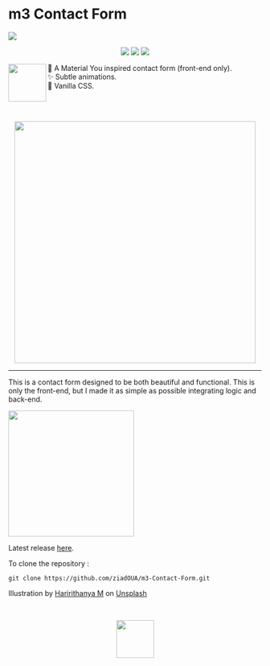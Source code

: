 # m3 Contact Form
<img src="https://pictshare.net/eaaknp.png"/>

<p align="center">
  <img src="https://ziadoua.github.io/m3-Markdown-Badges/badges/HTML/html2.svg">
  <img src="https://ziadoua.github.io/m3-Markdown-Badges/badges/CSS/css2.svg">
  <img src="https://ziadoua.github.io/m3-Markdown-Badges/badges/IDEA/idea2.svg">
</p>

<img align="left" height="75px" src="https://pictshare.net/uihl6g.png">
📧 A Material You inspired contact form (front-end only).
<br>
✨ Subtle animations.
<br>
🌌 Vanilla CSS.

<br><br>

<p align="center"><img src="https://pictshare.net/9sitkd.png" width="480px" style="float: center;"/></p>

---

This is a contact form designed to be both beautiful and functional. This is only the front-end, but I made it as simple as possible integrating logic and back-end.

<a href="https://ziadoua.github.io/m3-Contact-Form/" target="_blank" rel="noopener noreferrer"> <img src="https://imgur.com/Wk0lfTg.png" width="250px"/> </a>

Latest release [here](https://github.com/ziadOUA/m3-Contact-Form/releases/latest).

To clone the repository :

    git clone https://github.com/ziadOUA/m3-Contact-Form.git

Illustration by <a href="https://unsplash.com/@haririthanyahr?utm_source=unsplash&utm_medium=referral&utm_content=creditCopyText">Haririthanya M</a> on <a href="https://unsplash.com/s/photos/green-flower?utm_source=unsplash&utm_medium=referral&utm_content=creditCopyText">Unsplash</a>

<br>

<p align="center">
  <a href="https://github.com/ziadOUA">
    <img align="center" height="75px" src="https://pictshare.net/4jwzdi.png">
  </a>
</p>
  
